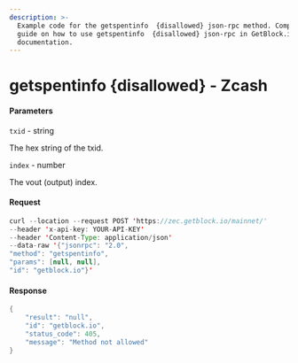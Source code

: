 ```yaml
---
description: >-
  Example code for the getspentinfo  {disallowed} json-rpc method. Сomplete
  guide on how to use getspentinfo  {disallowed} json-rpc in GetBlock.io Web3
  documentation.
---
```


# getspentinfo {disallowed} - Zcash

#### Parameters

`txid` - string

The hex string of the txid.

`index` - number

The vout (output) index.

#### Request

```java
curl --location --request POST 'https://zec.getblock.io/mainnet/' 
--header 'x-api-key: YOUR-API-KEY' 
--header 'Content-Type: application/json' 
--data-raw '{"jsonrpc": "2.0",
"method": "getspentinfo",
"params": [null, null],
"id": "getblock.io"}'
```

#### Response

```java
{
    "result": "null",
    "id": "getblock.io",
    "status_code": 405,
    "message": "Method not allowed"
}
```

